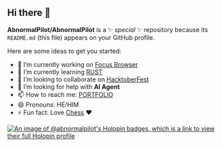 ## Hi there 👋


**AbnormalPilot/AbnormalPilot** is a ✨ _special_ ✨ repository because its `README.md` (this file) appears on your GitHub profile.

Here are some ideas to get you started:

- 🔭 I’m currently working on [Focus Browser](https://github.com/AbnormalPilot/focusbrowser-app) 
- 🌱 I’m currently learning [RUST](https://rust-lang.org/)
- 👯 I’m looking to collaborate on [HacktoberFest](https://hacktoberfest.com/)
- 🤔 I’m looking for help with **AI Agent**
- 📫 How to reach me: [PORTFOLIO](https://checkouthimanshu.web.app)
- 😄 Pronouns: HE/HIM
- ⚡ Fun fact: Love [Chess]([https://chess.com](https://www.chess.com/member/abnormal_pilot)) ❤️


[![An image of @abnormalpilot's Holopin badges, which is a link to view their full Holopin profile](https://holopin.me/abnormalpilot)](https://holopin.io/@abnormalpilot)

